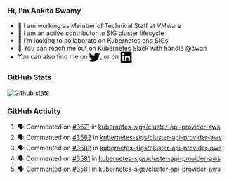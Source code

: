 ### Hi, I’m Ankita Swamy

- 💼 I am working as Member of Technical Staff at VMware
- 👀 I am an active contributor to SIG cluster lifecycle 
- 💞️ I’m looking to collaborate on Kubernetes and SIGs
- 💬 You can reach me out on Kubernetes Slack with handle @swan
- You can also find me on <a href="https://twitter.com/SwamyAnkita" target="blank"><img align="center" src="https://raw.githubusercontent.com/Ankitasw/Ankitasw/master/svg/twitter.svg" alt="Ankitasw" height="25" width="25" color="#1DA1f2" /></a>, or on <a href="https://www.linkedin.com/in/Ankitaswamy/" target="blank"><img align="center" src="https://raw.githubusercontent.com/Ankitasw/Ankitasw/master/svg/linkedin.svg" alt="Ankitasw" height="25" width="25" /></a>

### GitHub Stats
![Github stats](https://github-readme-stats.vercel.app/api?username=Ankitasw&count_private=true&show_icons=true&theme=tokyonight)

### GitHub Activity 
<!--START_SECTION:activity-->
1. 🗣 Commented on [#3571](https://github.com/kubernetes-sigs/cluster-api-provider-aws/issues/3571) in [kubernetes-sigs/cluster-api-provider-aws](https://github.com/kubernetes-sigs/cluster-api-provider-aws)
2. 🗣 Commented on [#3582](https://github.com/kubernetes-sigs/cluster-api-provider-aws/issues/3582) in [kubernetes-sigs/cluster-api-provider-aws](https://github.com/kubernetes-sigs/cluster-api-provider-aws)
3. 🗣 Commented on [#3582](https://github.com/kubernetes-sigs/cluster-api-provider-aws/issues/3582) in [kubernetes-sigs/cluster-api-provider-aws](https://github.com/kubernetes-sigs/cluster-api-provider-aws)
4. 🗣 Commented on [#3581](https://github.com/kubernetes-sigs/cluster-api-provider-aws/issues/3581) in [kubernetes-sigs/cluster-api-provider-aws](https://github.com/kubernetes-sigs/cluster-api-provider-aws)
5. 🗣 Commented on [#3581](https://github.com/kubernetes-sigs/cluster-api-provider-aws/issues/3581) in [kubernetes-sigs/cluster-api-provider-aws](https://github.com/kubernetes-sigs/cluster-api-provider-aws)
<!--END_SECTION:activity-->
